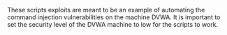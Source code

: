 These scripts exploits are meant to be an example of automating the command injection vulnerabilities on the machine DVWA.
It is important to set the security level of the DVWA machine to low for the scripts to work.

